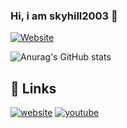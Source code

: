 ### Hi, i am skyhill2003 👋

[![Website](https://img.shields.io/website?label=skyhill2003.de&style=for-the-badge&url=http%3A%2F%2Fskyhill2003.de)](http://skyhill2003.de)

![Anurag's GitHub stats](https://github-readme-stats.vercel.app/api?username=skyhill2003&show_icons=true&theme=syntwave&hide=contribs,prs,stars)

## 🔗 Links
[![website](https://img.shields.io/badge/website-000?style=for-the-badge&logo=ko-fi&logoColor=white)](https://skyhill2003.de/)
[![youtube](https://img.shields.io/badge/youtube-f44336?style=for-the-badge&logo=youtube&logoColor=white)](https://youtube.com/skyhill2003/)
